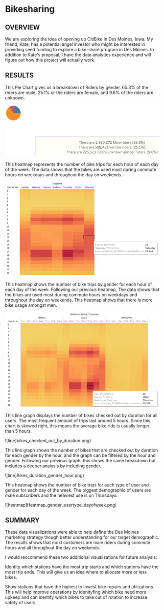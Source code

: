 # Bikesharing

## OVERVIEW
We are exploring the idea of opening up CitiBike in Des Moines, Iowa. My friend, Kate, has a potential angel investor who might be interested in providing seed funding to explore a bike-share program in Des Moines. In addition to Kate's proposal, I have the data analytics experience and will figure out how this project will actually work.

## RESULTS


This Pie Chart gives us a breakdown of Riders by gender. 65.3% of the riders are male, 25.1% or the riders are female, and 9.6% of the riders are unknown.

![piechart](Pie_chart.png)

This heatmap represents the number of bike trips for each hour of each day of the week. The data shows that the bikes are used most during commute hours on weekdays and throughout the day on weekends.

![heatmap](Heatmap_hour_day.png)

This heatmap shows the number of bike trips by gender for each hour of each day of the week. Following our previous heatmap, The data shows that the bikes are used most during commute hours on weekdays and throughout the day on weekends. This heatmap shows that there is more bike usage amongst men.

![heatmap](Heatmap_gender_dayofweek.png)

This line graph displays the number of bikes checked out by duration for all users. The most frequent amount of trips last around 5 hours. Since this chart is skewed right, this means the average bike ride is usually longer than 5 hours.

![line]bikes_checked_out_by_duration.png)

This line graph shows the number of bikes that are checked out by duration for each gender by the hour, and the graph can be filtered by the hour and gender. Following our previous graph, this shows the same breakdown but includes a deeper analysis by including gender.

![line]Bikes_duration_gender_hour.png)

This heatmap shows the number of bike trips for each type of user and gender for each day of the week. The biggest demographic of users are male subscribers and the heaviest use is on Thursdays.

![heatmap]Heatmap_gender_usertype_dayofweek.png)

## SUMMARY

These data visualizations were able to help define the Des Moines marketing strategy though better understanding for our target demographic. The results shows that most customers are male riders during commute hours and all throughout the day on weekends.

I would reccommend these two additional visualizations for future analysis:

Identity which stations have the most trip starts and which stations have the most trip ends. This will give us an idea where to allocate more or less bikes.

Show stations that have the highest to lowest bike repairs and utilizations. This will help improve operations by idenityfing which bike need more upkeep and can identify which bikes to take out of rotation to increase safety of users.
